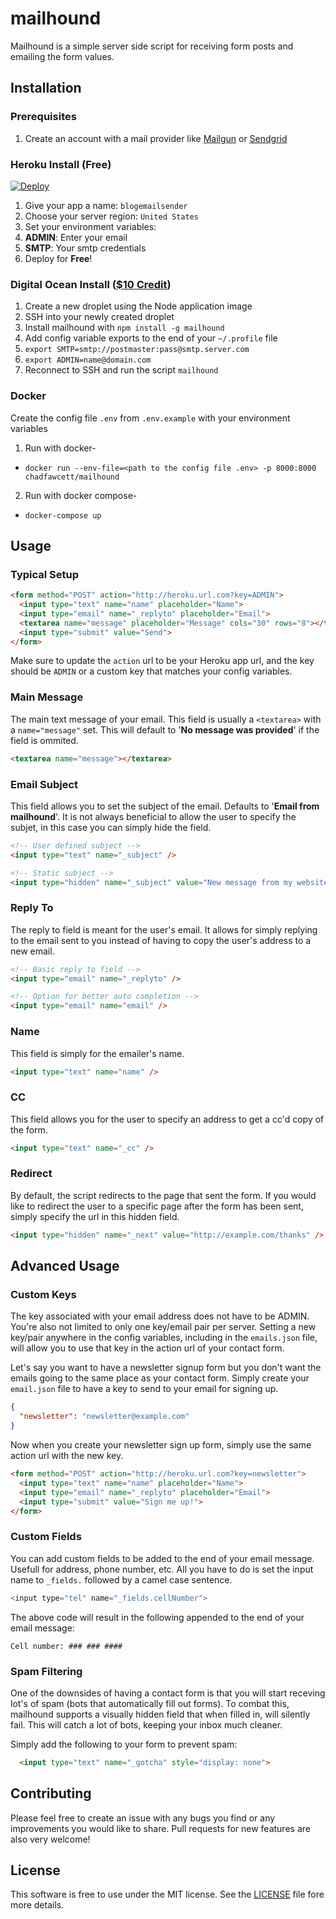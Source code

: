 # mailhound

Mailhound is a simple server side script for receiving form posts and emailing the form values.

## Installation

### Prerequisites

1. Create an account with a mail provider like [Mailgun](https://mailgun.com) or [Sendgrid](https://sendgrid.com) 

### Heroku Install (Free)

[![Deploy](https://www.herokucdn.com/deploy/button.png)](https://heroku.com/deploy?template=https://github.com/chadfawcett/mailhound)

1. Give your app a name: `blogemailsender`
2. Choose your server region: `United States`
3. Set your environment variables:
  1. **ADMIN**: Enter your email
  2. **SMTP**: Your smtp credentials
4. Deploy for **Free**!

### Digital Ocean Install ([$10 Credit](http://do.chadf.ca))

1. Create a new droplet using the Node application image
2. SSH into your newly created droplet
3. Install mailhound with `npm install -g mailhound`
4. Add config variable exports to the end of your `~/.profile` file
  1. `export SMTP=smtp://postmaster:pass@smtp.server.com`
  2. `export ADMIN=name@domain.com`
5. Reconnect to SSH and run the script `mailhound`

### Docker
Create the config file `.env` from `.env.example` with your environment variables

1. Run with docker-
  * `docker run --env-file=<path to the config file .env> -p 8000:8000 chadfawcett/mailhound`
2. Run with docker compose- 
  * `docker-compose up`

## Usage

### Typical Setup

```html
<form method="POST" action="http://heroku.url.com?key=ADMIN">
  <input type="text" name="name" placeholder="Name">
  <input type="email" name="_replyto" placeholder="Email">
  <textarea name="message" placeholder="Message" cols="30" rows="8"></textarea>
  <input type="submit" value="Send">
</form>
```

Make sure to update the `action` url to be your Heroku app url, and the key should be `ADMIN` or a custom key that matches your config variables.

### Main Message

The main text message of your email. This field is usually a `<textarea>` with a `name="message"` set. This will default to '**No message was provided**' if the field is ommited.

```html
<textarea name="message"></textarea>
```

### Email Subject

This field allows you to set the subject of the email. Defaults to '**Email from mailhound**'. It is not always beneficial to allow the user to specify the subjet, in this case you can simply hide the field.

```html
<!-- User defined subject -->
<input type="text" name="_subject" />

<!-- Static subject -->
<input type="hidden" name="_subject" value="New message from my website!" />
```

### Reply To

The reply to field is meant for the user's email. It allows for simply replying to the email sent to you instead of having to copy the user's address to a new email.

```html
<!-- Basic reply to field -->
<input type="email" name="_replyto" />

<!-- Option for better auto completion -->
<input type="email" name="email" />
```

### Name

This field is simply for the emailer's name.

```html
<input type="text" name="name" />
```

### CC

This field allows you for the user to specify an address to get a cc'd copy of the form.

```html
<input type="text" name="_cc" />
```

### Redirect

By default, the script redirects to the page that sent the form. If you would like to redirect the user to a specific page after the form has been sent, simply specify the url in this hidden field.

```html
<input type="hidden" name="_next" value="http://example.com/thanks" />
```

## Advanced Usage

### Custom Keys
The key associated with your email address does not have to be ADMIN. You're also not limited to only one key/email pair per server. Setting a new key/pair anywhere in the config variables, including in the `emails.json` file, will allow you to use that key in the action url of your contact form.

Let's say you want to have a newsletter signup form but you don't want the emails going to the same place as your contact form. Simply create your `email.json` file to have a key to send to your email for signing up.

```json
{
  "newsletter": "newsletter@example.com"
}
```

Now when you create your newsletter sign up form, simply use the same action url with the new key.

```html
<form method="POST" action="http://heroku.url.com?key=newsletter">
  <input type="text" name="name" placeholder="Name">
  <input type="email" name="_replyto" placeholder="Email">
  <input type="submit" value="Sign me up!">
</form>
```

### Custom Fields
You can add custom fields to be added to the end of your email message. Usefull for address, phone number, etc. All you have to do is set the input name to `_fields.` followed by a camel case sentence.

```javascript
<input type="tel" name="_fields.cellNumber">
```

The above code will result in the following appended to the end of your email message:

```
Cell number: ### ### ####
```

### Spam Filtering
One of the downsides of having a contact form is that you will start receving lot's of spam (bots that automatically fill out forms). To combat this, mailhound supports a visually hidden field that when filled in, will silently fail. This will catch a lot of bots, keeping your inbox much cleaner.

Simply add the following to your form to prevent spam:
```html
  <input type="text" name="_gotcha" style="display: none">
```

## Contributing

Please feel free to create an issue with any bugs you find or any improvements you would like to share. Pull requests for new features are also very welcome!

## License

This software is free to use under the MIT license. See the [LICENSE][] file fore more details.

[License]: https://github.com/chadfawcett/mailhound/blob/master/LICENSE.md
